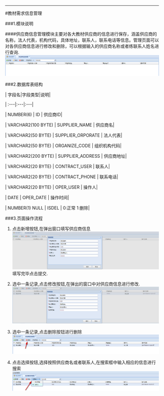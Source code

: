 ****

#教材需求信息管理

###1.模块说明

####供应商信息管理模块主要对各大教材供应商的信息进行保存，涵盖供应商的名称，法人代表，机构代码，具体地址，联系人，联系电话等信息。管理页面可以对各供应商信息进行修改和删除，可以根据输入的供应商名称或者练联系人姓名进行查询.![](/assets/2017-06-16_131538.png)

###2.数据库表结构



| 字段名|字段类型|说明|

| :---|:---|:---|

| NUMBER(6) | ID | 供应商ID|

| VARCHAR2(100 BYTE) | SUPPLIER_NAME | 供应商名|

| VARCHAR2(50 BYTE) | SUPPLIER_ORPORATE | 法人代表|

| VARCHAR2(50 BYTE) | ORGANIZE_CODE | 组织机构代码|

| VARCHAR2(200 BYTE) | SUPPLIER_ADDRESS | 供应商地址|

| VARCHAR2(20 BYTE) | CONTRACT_USER | 联系人|

| VARCHAR2(20 BYTE) | CONTRACT_PHONE | 联系电话|

| VARCHAR2(20 BYTE) | OPER_USER | 操作人|

| DATE | OPER_DATE | 操作时间|

| NUMBER(1) NULL | ISDEL | 0:正常 1:删除|

###3.页面操作流程

1. 点击新增按钮,在弹出窗口填写供应商信息![](/assets/2017-06-16_131949.png)填写完毕点击提交.

2. 选中一条记录,点击修改按钮,在弹出的窗口中对供应商信息进行修改.![](/assets/2017-06-16_132331.png)

3. 选中一条记录,点击删除按钮进行删除 ![](/assets/2017-06-16_133250.png)

4. 点击选择按钮,选择按照供应商名或者联系人,在搜索框中输入相应的信息进行搜索![](/assets/2017-06-16_133500.png)




















